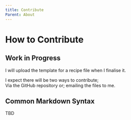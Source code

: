 ```yaml
---
title: Contribute
Parent: About
---
```


# How to Contribute

## Work in Progress 

I will upload the template for a recipe file when I finalise it. 

I expect there will be two ways to contribute; <br> 
Via the GitHub repository or; emailing the files to me.

## Common Markdown Syntax

TBD